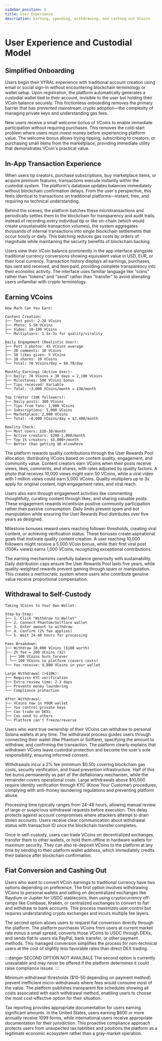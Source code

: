 ```yaml
---
sidebar_position: 6
title: User Experience
description: Earning, spending, withdrawing, and cashing out VCoins
---
```


# User Experience and Custodial Model

## Simplified Onboarding

Users begin their VYRAL experience with traditional account creation using email or social sign-in without encountering blockchain terminology or wallet setup. Upon registration, the platform automatically generates a custodial wallet tied to their account, invisible to the user but holding their VCoin balance securely. This frictionless onboarding removes the primary barrier that has prevented mainstream crypto adoption—the complexity of managing private keys and understanding gas fees.

New users receive a small welcome bonus of VCoins to enable immediate participation without requiring purchases. This removes the cold-start problem where users must invest money before experiencing platform value. The welcome bonus allows trying tipping, subscribing to creators, or purchasing small items from the marketplace, providing immediate utility that demonstrates VCoin's practical value.

## In-App Transaction Experience

When users tip creators, purchase subscriptions, buy marketplace items, or acquire premium features, transactions execute instantly within the custodial system. The platform's database updates balances immediately without blockchain confirmation delays. From the user's perspective, this feels identical to transactions on traditional platforms—instant, free, and requiring no technical understanding.

Behind the scenes, the platform batches these microtransactions and periodically settles them to the blockchain for transparency and audit trails. Instead of recording every individual tip or like on-chain (which would create unsustainable transaction volumes), the system aggregates thousands of internal transactions into single blockchain settlements that occur hourly or daily. This batching reduces gas costs by orders of magnitude while maintaining the security benefits of blockchain backing.

Users view their VCoin balance prominently in the app interface alongside traditional currency conversions showing equivalent value in USD, EUR, or their local currency. Transaction history displays all earnings, purchases, tips sent and received, and fees paid, providing complete transparency into their economic activity. The interface uses familiar language like "coins" rather than "tokens" and "send" rather than "transfer" to avoid alienating users unfamiliar with crypto terminology.

## Earning VCoins

```text
How Much Can You Earn:

Content Creation:
├── Text post: 2-20 VCoins
├── Photo: 5-50 VCoins
├── Video: 10-100 VCoins
└── Multipliers: 1.5x-3x for quality/virality

Daily Engagement (Realistic User):
├── Post 3 photos: 45 VCoins average
├── 20 comments: 10 VCoins
├── 50 likes given: 5 VCoins
├── 10 shares: 10 VCoins
└── Total: 70 VCoins/day = $0.70/day

Monthly Earnings (Active User):
├── Daily: 70 VCoins × 30 days = 2,100 VCoins
├── Milestones: 500 VCoins bonus
├── Tips received: Variable
└── Total: ~3,000 VCoins/month = $30/month

Top Creator (10K followers):
├── Daily posts: 300 VCoins
├── Tips from fans: 1,000 VCoins
├── Subscriptions: 5,000 VCoins
├── Marketplace: 2,000 VCoins
└── Total: ~8,000 VCoins/day = $2,400/month

Reality Check:
├── Most users: $10-30/month
├── Active creators: $200-1,000/month
├── Top 1% creators: $5,000+/month
└── Better than getting $0 elsewhere
```

The platform rewards quality contributions through the User Rewards Pool allocation, distributing VCoins based on content quality, engagement, and community value. Content creators earn VCoins when their posts receive views, likes, comments, and shares, with rates adjusted by quality factors. A photo that receives 10,000 views might earn 50 VCoins, while a viral video with 1 million views could earn 5,000 VCoins. Quality multipliers up to 3x apply for original content, high engagement rates, and viral reach.

Users also earn through engagement activities like commenting thoughtfully, curating content through likes, and sharing valuable posts. These engagement rewards incentivize positive community participation rather than passive consumption. Daily limits prevent spam and bot manipulation while ensuring the User Rewards Pool distributes over five years as designed.

Milestone bonuses reward users reaching follower thresholds, creating viral content, or achieving verification status. These bonuses create aspirational goals that motivate quality content creation. A user reaching 10,000 followers might receive a 5,000 VCoin bonus, while their first viral post (100K+ views) earns 1,000 VCoins, recognizing exceptional contributions.

The earning mechanisms carefully balance generosity with sustainability. Daily distribution caps ensure the User Rewards Pool lasts five years, while quality-weighted rewards prevent gaming through spam or manipulation. This creates a meritocratic system where users who contribute genuine value receive proportional compensation.

## Withdrawal to Self-Custody

```text
Taking VCoins to Your Own Wallet:

Step-by-Step:
├── 1. Click "Withdraw to Wallet"
├── 2. Connect Phantom/Solflare wallet
├── 3. Enter amount to withdraw
├── 4. Confirm (2% fee applies)
└── 5. Wait 24-48 hours for processing

Fees Breakdown:
├── Withdraw 10,000 VCoins ($100 worth)
├── 2% fee = 200 VCoins ($2)
│ ├── 100 VCoins burn forever
│ └── 100 VCoins to platform (covers costs)
└── You receive: 9,800 VCoins in your wallet

Large Withdrawal (>$10K):
├── Requires KYC verification
├── Extra review time: 2-3 days
├── Prevents money laundering
└── Compliance protection

After Withdrawal:
├── VCoins now in YOUR wallet
├── You control private keys
├── Can trade on DEXs
├── Can send to others
└── Platform can't freeze/reverse
```

Users who want true ownership of their VCoins can withdraw to personal Solana wallets at any time. The withdrawal process guides users through connecting their wallet (like Phantom or Solflare), specifying the amount to withdraw, and confirming the transaction. The platform clearly explains that withdrawn VCoins leave custodial protection and become the user's sole responsibility, ensuring informed consent.

Withdrawals incur a 2% fee (minimum $0.50) covering blockchain gas costs, security verification, and fraud prevention infrastructure. Half of this fee burns permanently as part of the deflationary mechanism, while the remainder covers operational costs. Large withdrawals above $10,000 require identity verification through KYC (Know Your Customer) procedures, complying with anti-money laundering regulations and preventing platform abuse.

Processing time typically ranges from 24-48 hours, allowing manual review of large or suspicious withdrawal requests before execution. This delay protects against account compromises where attackers attempt to drain stolen accounts. Users receive clear communication about withdrawal status with transaction ID once the blockchain transfer completes.

Once in self-custody, users can trade VCoins on decentralized exchanges, transfer them to other wallets, or hold them offline in hardware wallets for maximum security. They can also re-deposit VCoins to the platform at any time by sending to their platform wallet address, which immediately credits their balance after blockchain confirmation.

## Fiat Conversion and Cashing Out

Users who want to convert VCoin earnings to traditional currency have two options depending on preference. The first option involves withdrawing VCoins to personal wallets and selling on decentralized exchanges like Raydium or Jupiter for USDC stablecoins, then using cryptocurrency off-ramps like Coinbase, Kraken, or centralized exchanges to convert to fiat and withdraw to bank accounts. This process maximizes user control but requires understanding crypto exchanges and incurs multiple fee layers.

The second option allows users to request fiat conversion directly through the platform. The platform purchases VCoins from users at current market rate minus a small spread, converts those VCoins to USDC through DEXs, and sends fiat to users via PayPal, bank transfer, or other payment methods. This managed conversion simplifies the process for non-technical users at the cost of slightly less favorable rates than direct DEX trading.

:::danger SECOND OPTION NOT AVAILBALE
The second option is currently unavailable and may never be offered if the platform determines it could raise compliance issues.
:::

Minimum withdrawal thresholds ($10-50 depending on payment method) prevent inefficient micro-withdrawals where fees would consume most of the value. The platform publishes transparent fee schedules showing all costs associated with each withdrawal method, enabling users to choose the most cost-effective option for their situation.

Tax reporting provides appropriate documentation for users earning significant amounts. In the United States, users earning $600 or more annually receive 1099 forms, while international users receive appropriate documentation for their jurisdiction. This proactive compliance approach protects users from unexpected tax liabilities and positions the platform as a legitimate economic ecosystem rather than a gray-market operation.
